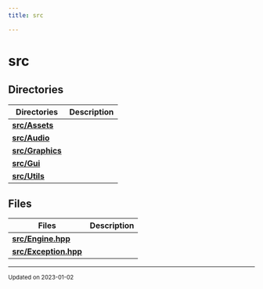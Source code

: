 ```yaml
---
title: src

---
```


# src





## Directories

| Directories    | Description    |
| -------------- | -------------- |
| **[src/Assets](/files/dir_e0c1ede47f21c4a643a1257f949f98e0.md#dir-src/assets)** |  |
| **[src/Audio](/files/dir_c64386e93f356b78d4612c7b7741707c.md#dir-src/audio)** |  |
| **[src/Graphics](/files/dir_3419e189e460663ec2c964233bf8dcd6.md#dir-src/graphics)** |  |
| **[src/Gui](/files/dir_b5ac5e964c12a6b13a9d28feb9f3d3ed.md#dir-src/gui)** |  |
| **[src/Utils](/files/dir_a7363e98f9e0bdd87618633653859815.md#dir-src/utils)** |  |

## Files

| Files           | Description    |
| -------------- | -------------- |
| **[src/Engine.hpp](/files/Engine_8hpp.md#file-engine.hpp)** |  |
| **[src/Exception.hpp](/files/Exception_8hpp.md#file-exception.hpp)** |  |






-------------------------------

<sub>Updated on 2023-01-02</sub>

